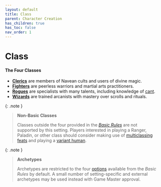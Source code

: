 ```yaml
---
layout: default
title: Class
parent: Character Creation
has_children: true
has_toc: false
nav_order: 1
---
```


# Class

#### The Four Classes

* **[Clerics](cleric)** are members of Navean cults and users of divine magic.
* **[Fighters](fighter)** are peerless warriors and martial arts practitioners.
* **[Rogues](rogue)** are specialists with many talents, including knowledge of [cant](../../character_creation/class/rogue#cant).
* **[Wizards](wizard)** are trained arcanists with mastery over scrolls and rituals.

{: .note }
> **Non-Basic Classes**
> 
> Classes outside the four provided in the _[Basic Rules](../../more/DnD_BasicRules_2018.pdf)_ are not supported by this setting. Players interested in playing a Ranger, Paladin, or other class should consider making use of [multiclassing feats](../../more/feats/index) and playing a [variant human](../race/human#variant).

{: .note }
> **Archetypes**
>
> Archetypes are restricted to the four [options](../../more/archetypes/index) available from the _Basic Rules_ by default. A small number of setting-specific and external archetypes may be used instead with Game Master approval.
